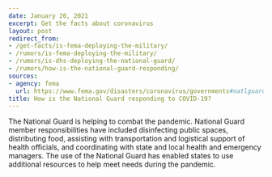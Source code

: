 ```yaml
---
date: January 20, 2021
excerpt: Get the facts about coronavirus
layout: post
redirect_from:
- /get-facts/is-fema-deploying-the-military/
- /rumors/is-fema-deploying-the-military/
- /rumors/is-dhs-deploying-the-national-guard/
- /rumors/how-is-the-national-guard-responding/
sources:
- agency: fema
  url: https://www.fema.gov/disasters/coronavirus/governments#natlguard
title: How is the National Guard responding to COVID-19?
---
```


The National Guard is helping to combat the pandemic. National Guard member responsibilities have included disinfecting public spaces, distributing food, assisting with transportation and logistical support of health officials, and coordinating with state and local health and emergency managers. The use of the National Guard has enabled states to use additional resources to help meet needs during the pandemic.